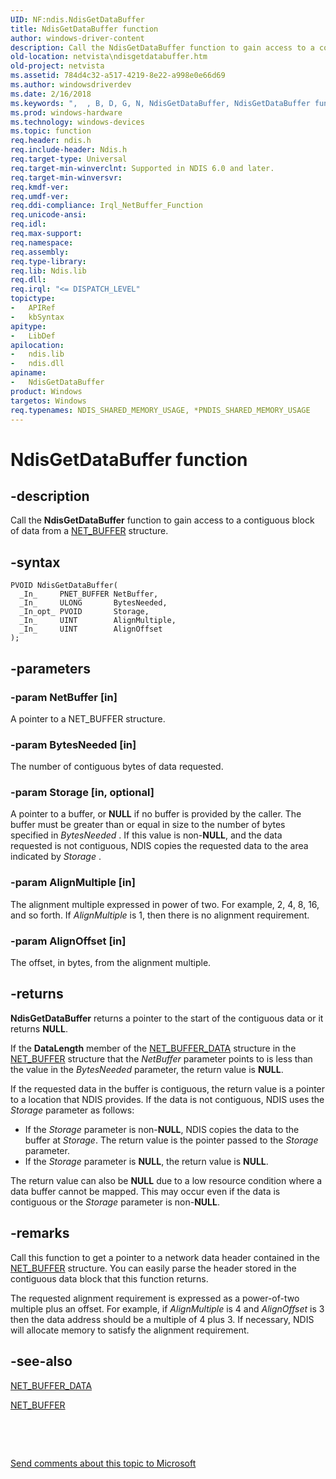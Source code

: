 ```yaml
---
UID: NF:ndis.NdisGetDataBuffer
title: NdisGetDataBuffer function
author: windows-driver-content
description: Call the NdisGetDataBuffer function to gain access to a contiguous block of data from a NET_BUFFER structure.
old-location: netvista\ndisgetdatabuffer.htm
old-project: netvista
ms.assetid: 784d4c32-a517-4219-8e22-a998e0e66d69
ms.author: windowsdriverdev
ms.date: 2/16/2018
ms.keywords: ",  , B, D, G, N, NdisGetDataBuffer, NdisGetDataBuffer function [Network Drivers Starting with Windows Vista], a, d, e, f, i, ndis/NdisGetDataBuffer, ndis_netbuf_functions_ref_b4ffded6-13c9-417d-bb03-a6421f718deb.xml, netvista.ndisgetdatabuffer, r, s, t, u"
ms.prod: windows-hardware
ms.technology: windows-devices
ms.topic: function
req.header: ndis.h
req.include-header: Ndis.h
req.target-type: Universal
req.target-min-winverclnt: Supported in NDIS 6.0 and later.
req.target-min-winversvr: 
req.kmdf-ver: 
req.umdf-ver: 
req.ddi-compliance: Irql_NetBuffer_Function
req.unicode-ansi: 
req.idl: 
req.max-support: 
req.namespace: 
req.assembly: 
req.type-library: 
req.lib: Ndis.lib
req.dll: 
req.irql: "<= DISPATCH_LEVEL"
topictype:
-	APIRef
-	kbSyntax
apitype:
-	LibDef
apilocation:
-	ndis.lib
-	ndis.dll
apiname:
-	NdisGetDataBuffer
product: Windows
targetos: Windows
req.typenames: NDIS_SHARED_MEMORY_USAGE, *PNDIS_SHARED_MEMORY_USAGE
---
```


# NdisGetDataBuffer function


## -description


Call the 
  <b>NdisGetDataBuffer</b> function to gain access to a contiguous block of data from a 
  <a href="..\ndis\ns-ndis-_net_buffer.md">NET_BUFFER</a> structure.


## -syntax


````
PVOID NdisGetDataBuffer(
  _In_     PNET_BUFFER NetBuffer,
  _In_     ULONG       BytesNeeded,
  _In_opt_ PVOID       Storage,
  _In_     UINT        AlignMultiple,
  _In_     UINT        AlignOffset
);
````


## -parameters




### -param NetBuffer [in]

A pointer to a NET_BUFFER structure.


### -param BytesNeeded [in]

The number of contiguous bytes of data requested.


### -param Storage [in, optional]

A pointer to a buffer, or <b>NULL</b> if no buffer is provided by the caller. The buffer must be greater
     than or equal in size to the number of bytes specified in 
     <i>BytesNeeded</i> . If this value is non-<b>NULL</b>, and the data requested is not contiguous, NDIS copies the
     requested data to the area indicated by 
     <i>Storage</i> .


### -param AlignMultiple [in]

The alignment multiple expressed in power of two. For example, 2, 4, 8, 16, and so forth. If 
     <i>AlignMultiple</i> is 1, then there is no alignment requirement.


### -param AlignOffset [in]

The offset, in bytes, from the alignment multiple.


## -returns



<b>NdisGetDataBuffer</b> returns a pointer to the start of the contiguous data or it returns <b>NULL</b>.

If the 
      <b>DataLength</b> member of the 
      <a href="..\ndis\ns-ndis-_net_buffer_data.md">NET_BUFFER_DATA</a> structure in the 
      <a href="https://msdn.microsoft.com/library/windows/hardware/ff568376">NET_BUFFER</a> structure that the <i>NetBuffer</i>
      parameter points to is less than the value in the 
      <i>BytesNeeded</i> parameter, the return value is <b>NULL</b>.

If the requested data in the buffer is contiguous, the return value is a pointer to a location that
      NDIS provides. If the data is not contiguous, NDIS uses the 
      <i>Storage</i> parameter as follows:

<ul>
<li>If the 
       <i>Storage</i> parameter is non-<b>NULL</b>, NDIS copies the data to the buffer at 
       <i>Storage</i>. The return value is the pointer passed to the 
       <i>Storage</i> parameter.</li>
<li>If the 
       <i>Storage</i> parameter is <b>NULL</b>, the return value is <b>NULL</b>.</li>
</ul>
The return value can also be <b>NULL</b> due to a low resource condition where a data buffer cannot be mapped. This may occur even if the data is contiguous or the <i>Storage</i> parameter is non-<b>NULL</b>.




## -remarks



Call this function to get a pointer to a network data header contained in the 
    <a href="..\ndis\ns-ndis-_net_buffer.md">NET_BUFFER</a> structure. You can easily parse the
    header stored in the contiguous data block that this function returns.

The requested alignment requirement is expressed as a power-of-two multiple plus an offset. For
    example, if 
    <i>AlignMultiple</i> is 4 and 
    <i>AlignOffset</i> is 3 then the data address should be a multiple of 4 plus 3. If necessary, NDIS will
    allocate memory to satisfy the alignment requirement.




## -see-also

<a href="..\ndis\ns-ndis-_net_buffer_data.md">NET_BUFFER_DATA</a>



<a href="..\ndis\ns-ndis-_net_buffer.md">NET_BUFFER</a>



 

 

<a href="mailto:wsddocfb@microsoft.com?subject=Documentation%20feedback [netvista\netvista]:%20NdisGetDataBuffer function%20 RELEASE:%20(2/16/2018)&amp;body=%0A%0APRIVACY STATEMENT%0A%0AWe use your feedback to improve the documentation. We don't use your email address for any other purpose, and we'll remove your email address from our system after the issue that you're reporting is fixed. While we're working to fix this issue, we might send you an email message to ask for more info. Later, we might also send you an email message to let you know that we've addressed your feedback.%0A%0AFor more info about Microsoft's privacy policy, see http://privacy.microsoft.com/en-us/default.aspx." title="Send comments about this topic to Microsoft">Send comments about this topic to Microsoft</a>

